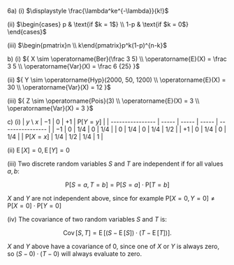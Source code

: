 6a)
(i) $\displaystyle \frac{\lambda^ke^{-\lambda}}{k!}$

(ii) $\begin{cases}
p & \text{if $k = 1$} \\
1-p & \text{if $k = 0$}
\end{cases}$

(iii) $\begin{pmatrix}n \\ k\end{pmatrix}p^k(1-p)^{n-k}$

b)
(i) ${
    X \sim \operatorname{Ber}(\frac 3 5) \\
    \operatorname{E}(X) = \frac 3 5 \\
    \operatorname{Var}(X) = \frac 6 {25}
}$

(ii) ${
    Y \sim \operatorname{Hyp}(2000, 50, 1200) \\
    \operatorname{E}(X) = 30 \\
    \operatorname{Var}(X) = 12
}$

(iii) ${
    Z \sim \operatorname{Pois}(3) \\
    \operatorname{E}(X) = 3 \\
    \operatorname{Var}(X) = 3
}$

c)
(i)
| $y$ \ $x$        | $-1$  | $0$   | $+1$  | $\mathrm P[Y=y]$ |
| ---------------- | ----- | ----- | ----- | ---------------- |
| $-1$             | $0$   | $1/4$ | $0$   | $1/4$            |
| $0$              | $1/4$ | $0$   | $1/4$ | $1/2$            |
| $+1$             | $0$   | $1/4$ | $0$  | $1/4$            |
| $\mathrm P[X=x]$ | $1/4$ | $1/2$ | $1/4$ | $1$              |

(ii) $\operatorname{E}[X] = 0, \operatorname{E}[Y] = 0$

(iii) Two discrete random variables $S$ and $T$ are independent if for all values $a, b$:

$$
\mathrm P[S = a, T = b] = \mathrm P[S = a] \cdot \mathrm P[T = b]
$$

$X$ and $Y$ are not independent above, since for example $\mathrm P[X = 0, Y = 0] \ne \mathrm P[X = 0] \cdot \mathrm P[Y = 0]$

(iv) The covariance of two random variables $S$ and $T$ is:

$$
\operatorname{Cov}[S,T] = \operatorname E[ (S - \operatorname E[S])·(T - \operatorname E[T]) ].
$$

$X$ and $Y$ above have a covariance of $0$, since one of $X$ or $Y$ is always zero, so $(S - 0)·(T - 0)$ will always evaluate to zero.
